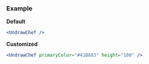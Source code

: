 ### Example

**Default**
```jsx
<UndrawChef />
```

**Customized**
```jsx
<UndrawChef primaryColor="#41B883" height="100" />
```
